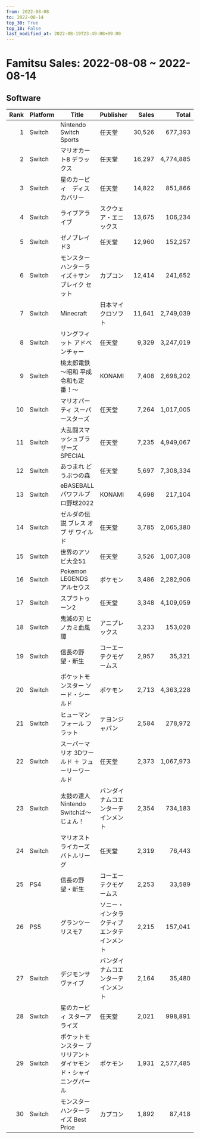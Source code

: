 ```yaml
---
from: 2022-08-08
to: 2022-08-14
top_30: True
top_10: False
last_modified_at: 2022-08-19T23:49:08+09:00
---
```

# Famitsu Sales: 2022-08-08 ~ 2022-08-14
## Software
| Rank | Platform | Title | Publisher | Sales | Total | Rate | New |
| -: | -- | -- | -- | -: | -: | -: | -- |
| 1 | Switch | Nintendo Switch Sports | 任天堂 | 30,526 | 677,393 | 20% |  |
| 2 | Switch | マリオカート8 デラックス | 任天堂 | 16,297 | 4,774,885 | 20% |  |
| 3 | Switch | 星のカービィ　ディスカバリー | 任天堂 | 14,822 | 851,866 | 20% |  |
| 4 | Switch | ライブアライブ | スクウェア・エニックス | 13,675 | 106,234 | 40% |  |
| 5 | Switch | ゼノブレイド3 | 任天堂 | 12,960 | 152,257 | 40% |  |
| 6 | Switch | モンスターハンターライズ＋サンブレイク セット | カプコン | 12,414 | 241,652 | 20% |  |
| 7 | Switch | Minecraft | 日本マイクロソフト | 11,641 | 2,749,039 | 20% |  |
| 8 | Switch | リングフィット アドベンチャー | 任天堂 | 9,329 | 3,247,019 | 20% |  |
| 9 | Switch | 桃太郎電鉄 〜昭和 平成 令和も定番！〜 | KONAMI | 7,408 | 2,698,202 | 20% |  |
| 10 | Switch | マリオパーティ スーパースターズ | 任天堂 | 7,264 | 1,017,005 | 20% |  |
| 11 | Switch | 大乱闘スマッシュブラザーズ SPECIAL | 任天堂 | 7,235 | 4,949,067 | 20% |  |
| 12 | Switch | あつまれ どうぶつの森 | 任天堂 | 5,697 | 7,308,334 | 20% |  |
| 13 | Switch | eBASEBALLパワフルプロ野球2022 | KONAMI | 4,698 | 217,104 | 20% |  |
| 14 | Switch | ゼルダの伝説 ブレス オブ ザ ワイルド | 任天堂 | 3,785 | 2,065,380 | 20% |  |
| 15 | Switch | 世界のアソビ大全51 | 任天堂 | 3,526 | 1,007,308 | 20% |  |
| 16 | Switch | Pokemon LEGENDS アルセウス | ポケモン | 3,486 | 2,282,906 | 20% |  |
| 17 | Switch | スプラトゥーン2 | 任天堂 | 3,348 | 4,109,059 | 20% |  |
| 18 | Switch | 鬼滅の刃 ヒノカミ血風譚 | アニプレックス | 3,233 | 153,028 | 20% |  |
| 19 | Switch | 信長の野望・新生 | コーエーテクモゲームス | 2,957 | 35,321 | 20% |  |
| 20 | Switch | ポケットモンスター ソード・シールド | ポケモン | 2,713 | 4,363,228 | 20% |  |
| 21 | Switch | ヒューマン フォール フラット | テヨンジャパン | 2,584 | 278,972 | 20% |  |
| 22 | Switch | スーパーマリオ 3Dワールド ＋ フューリーワールド | 任天堂 | 2,373 | 1,067,973 | 20% |  |
| 23 | Switch | 太鼓の達人 Nintendo Switchば〜じょん！ | バンダイナムコエンターテインメント | 2,354 | 734,183 | 20% |  |
| 24 | Switch | マリオストライカーズ　バトルリーグ | 任天堂 | 2,319 | 76,443 | 20% |  |
| 25 | PS4 | 信長の野望・新生 | コーエーテクモゲームス | 2,253 | 33,589 | 20% |  |
| 26 | PS5 | グランツーリスモ7 | ソニー・インタラクティブエンタテインメント | 2,215 | 157,041 | 20% |  |
| 27 | Switch | デジモンサヴァイブ | バンダイナムコエンターテインメント | 2,164 | 35,480 | 20% |  |
| 28 | Switch | 星のカービィ スターアライズ | 任天堂 | 2,021 | 998,891 | 20% |  |
| 29 | Switch | ポケットモンスター ブリリアントダイヤモンド・シャイニングパール | ポケモン | 1,931 | 2,577,485 | 20% |  |
| 30 | Switch | モンスターハンターライズ Best Price | カプコン | 1,892 | 87,418 | 20% |  |